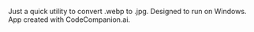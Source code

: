 Just a quick utility to convert .webp to .jpg. Designed to run on Windows. App created with CodeCompanion.ai.
